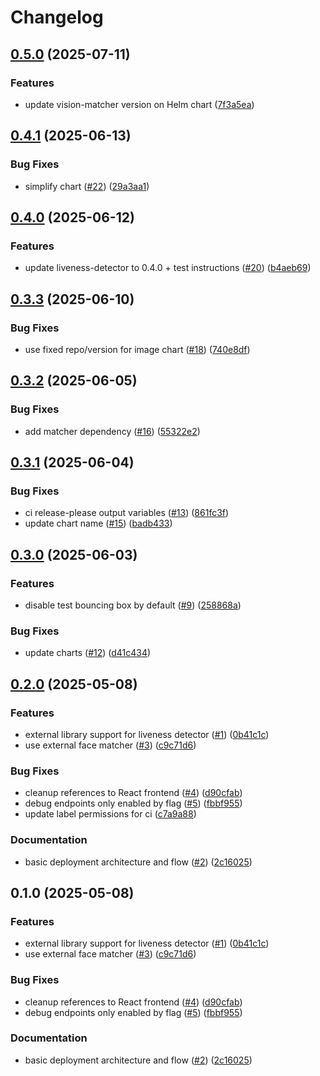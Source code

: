 # Changelog

## [0.5.0](https://github.com/2060-io/vision-service/compare/v0.4.1...v0.5.0) (2025-07-11)


### Features

* update vision-matcher version on Helm chart ([7f3a5ea](https://github.com/2060-io/vision-service/commit/7f3a5eafa0388e981d3b752185c038ecfa48523d))

## [0.4.1](https://github.com/2060-io/vision-service/compare/v0.4.0...v0.4.1) (2025-06-13)


### Bug Fixes

* simplify chart ([#22](https://github.com/2060-io/vision-service/issues/22)) ([29a3aa1](https://github.com/2060-io/vision-service/commit/29a3aa18d659e588521379974b99f8d6a9ffc61e))

## [0.4.0](https://github.com/2060-io/vision-service/compare/v0.3.3...v0.4.0) (2025-06-12)


### Features

* update liveness-detector to 0.4.0 + test instructions ([#20](https://github.com/2060-io/vision-service/issues/20)) ([b4aeb69](https://github.com/2060-io/vision-service/commit/b4aeb69c13cecf58a7810124228bbf9a0e67dc42))

## [0.3.3](https://github.com/2060-io/vision-service/compare/v0.3.2...v0.3.3) (2025-06-10)


### Bug Fixes

* use fixed repo/version for image chart ([#18](https://github.com/2060-io/vision-service/issues/18)) ([740e8df](https://github.com/2060-io/vision-service/commit/740e8dfff3f98a7b6cca240df97bf6b667802fee))

## [0.3.2](https://github.com/2060-io/vision-service/compare/v0.3.1...v0.3.2) (2025-06-05)


### Bug Fixes

* add matcher dependency ([#16](https://github.com/2060-io/vision-service/issues/16)) ([55322e2](https://github.com/2060-io/vision-service/commit/55322e2e672373844741dc4cb1441c1be9bbcecc))

## [0.3.1](https://github.com/2060-io/vision-service/compare/v0.3.0...v0.3.1) (2025-06-04)


### Bug Fixes

* ci release-please output variables ([#13](https://github.com/2060-io/vision-service/issues/13)) ([861fc3f](https://github.com/2060-io/vision-service/commit/861fc3f1575bfba439e4cf807e963397ac33ce3a))
* update chart name ([#15](https://github.com/2060-io/vision-service/issues/15)) ([badb433](https://github.com/2060-io/vision-service/commit/badb4339550974eab43491585e045bd8bd73a197))

## [0.3.0](https://github.com/2060-io/vision-service/compare/v0.2.0...v0.3.0) (2025-06-03)


### Features

* disable test bouncing box by default  ([#9](https://github.com/2060-io/vision-service/issues/9)) ([258868a](https://github.com/2060-io/vision-service/commit/258868a89dbb1ce5d96acb43d3ead475095061a5))


### Bug Fixes

* update charts ([#12](https://github.com/2060-io/vision-service/issues/12)) ([d41c434](https://github.com/2060-io/vision-service/commit/d41c4341e388485d01fb7943a58f3d02066a63bf))

## [0.2.0](https://github.com/2060-io/vision-service/compare/v0.1.0...v0.2.0) (2025-05-08)


### Features

* external library support for liveness detector ([#1](https://github.com/2060-io/vision-service/issues/1)) ([0b41c1c](https://github.com/2060-io/vision-service/commit/0b41c1c1752c8e353ea269632505d884b13494ed))
* use external face matcher ([#3](https://github.com/2060-io/vision-service/issues/3)) ([c9c71d6](https://github.com/2060-io/vision-service/commit/c9c71d6e7622b4a5f69b8cb34a4b59d5dbe96a0f))


### Bug Fixes

* cleanup references to React frontend ([#4](https://github.com/2060-io/vision-service/issues/4)) ([d90cfab](https://github.com/2060-io/vision-service/commit/d90cfab6974ace4d8f0e591cf6e2518a1a37498c))
* debug endpoints only enabled by flag ([#5](https://github.com/2060-io/vision-service/issues/5)) ([fbbf955](https://github.com/2060-io/vision-service/commit/fbbf9555e1c88c6e27a78338405bb4ef520e32f0))
* update label permissions for ci ([c7a9a88](https://github.com/2060-io/vision-service/commit/c7a9a882ce868fe49c65be74998a848581950acf))


### Documentation

* basic deployment architecture and flow ([#2](https://github.com/2060-io/vision-service/issues/2)) ([2c16025](https://github.com/2060-io/vision-service/commit/2c16025f559e39d4ca701a184fc50a0c04afa11f))

## 0.1.0 (2025-05-08)


### Features

* external library support for liveness detector ([#1](https://github.com/2060-io/vision-service/issues/1)) ([0b41c1c](https://github.com/2060-io/vision-service/commit/0b41c1c1752c8e353ea269632505d884b13494ed))
* use external face matcher ([#3](https://github.com/2060-io/vision-service/issues/3)) ([c9c71d6](https://github.com/2060-io/vision-service/commit/c9c71d6e7622b4a5f69b8cb34a4b59d5dbe96a0f))


### Bug Fixes

* cleanup references to React frontend ([#4](https://github.com/2060-io/vision-service/issues/4)) ([d90cfab](https://github.com/2060-io/vision-service/commit/d90cfab6974ace4d8f0e591cf6e2518a1a37498c))
* debug endpoints only enabled by flag ([#5](https://github.com/2060-io/vision-service/issues/5)) ([fbbf955](https://github.com/2060-io/vision-service/commit/fbbf9555e1c88c6e27a78338405bb4ef520e32f0))


### Documentation

* basic deployment architecture and flow ([#2](https://github.com/2060-io/vision-service/issues/2)) ([2c16025](https://github.com/2060-io/vision-service/commit/2c16025f559e39d4ca701a184fc50a0c04afa11f))
